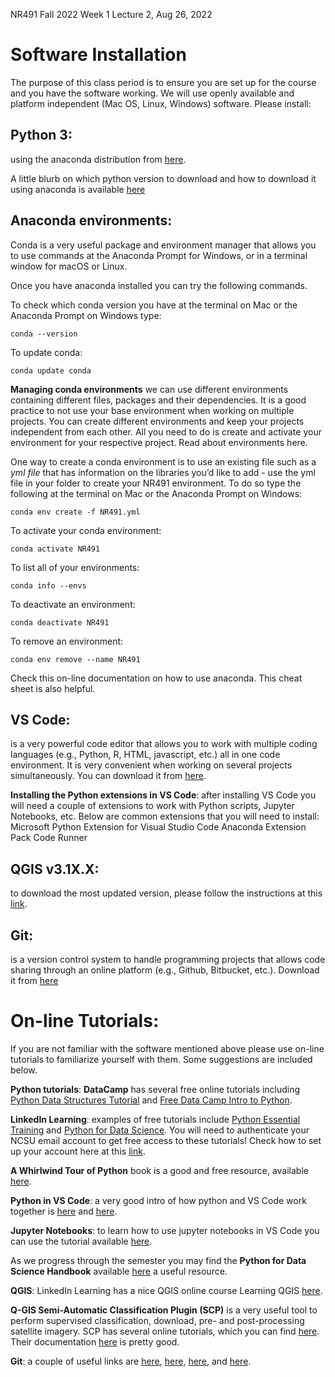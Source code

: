 NR491 Fall 2022
Week 1 Lecture 2, Aug 26, 2022
 
# Software Installation

The purpose of this class period is to ensure you are set up for the course and you have the software working. We will use openly available and platform independent (Mac OS, Linux, Windows) software. Please install:
 
## **Python 3**:
using the anaconda distribution from [here](https://www.anaconda.com/distribution/).
 
A little blurb on which python version to download and how to download it using anaconda is available [here](http://www.acgeospatial.co.uk/python-geospatial-workflows-prt1-anaconda/)
 
## **Anaconda environments**: 
Conda is a very useful package and environment manager that allows you to use commands at the Anaconda Prompt for Windows, or in a terminal window for macOS or Linux.

Once you have anaconda installed you can try the following commands.

To check which conda version you have at the terminal on Mac or the Anaconda Prompt on Windows type:

`conda --version`
 
To update conda:

`conda update conda`

**Managing conda environments** we can use different environments containing different files, packages and their dependencies. It is a good practice to not use your base environment when working on multiple projects. You can create different environments and keep your projects independent from each other. All you need to do is create and activate your environment for your respective project. Read about environments here. 

One way to create a conda environment is to use an existing file such as a *yml file* that has information on the libraries you’d like to add - use the yml file in your folder to create your NR491 environment. To do so type the following at the terminal on Mac or the Anaconda Prompt on Windows:
 
`conda env create -f NR491.yml`
 
To activate your conda environment:

`conda activate NR491`

To list all of your environments:

`conda info --envs`
 
To deactivate an environment:
 
`conda deactivate NR491`
 
To remove an environment:

`conda env remove --name NR491`
 
Check this on-line documentation on how to use anaconda. This cheat sheet is also helpful.

## **VS Code**: 
is a very powerful code editor that allows you to work with multiple coding languages (e.g., Python, R, HTML, javascript, etc.) all in one code environment. It is very convenient when working on several projects simultaneously. You can download it from [here](https://code.visualstudio.com/).

**Installing the Python extensions in VS Code**: after installing VS Code you will need a couple of extensions to work with Python scripts, Jupyter Notebooks, etc. Below are common extensions that you will need to install:
Microsoft Python Extension for Visual Studio Code
Anaconda Extension Pack 
Code Runner
 
## **QGIS v3.1X.X**: 
to download the most updated version, please follow the instructions at this [link](https://www.qgis.org/en/site/forusers/download.html).
 
## **Git**:
is a version control system to handle programming projects that allows code sharing through an online platform (e.g., Github, Bitbucket, etc.). Download it from [here](https://git-scm.com/downloads)


# **On-line Tutorials**:
If you are not familiar with the software mentioned above please use on-line tutorials to familiarize yourself with them. Some suggestions are included below.
 
**Python tutorials**: **DataCamp** has several free online tutorials including [Python Data Structures Tutorial](https://www.datacamp.com/tutorial/data-structures-python) and [Free Data Camp Intro to Python](https://www.datacamp.com/courses/intro-to-python-for-data-science).


**LinkedIn Learning**: examples of free tutorials include [Python Essential Training](https://www.linkedin.com/learning/python-essential-training-14898805) and [Python for Data Science](https://www.linkedin.com/learning/python-for-data-science-essential-training-part-1/what-you-should-know?trk=teams_share). You will need to authenticate your NCSU email account to get free access to these tutorials! Check how to set up your account here at this [link](https://www.lib.ncsu.edu/faq/how-do-i-access-linkedin-learning-nc-state-community-member).


**A Whirlwind Tour of Python** book is a good and free resource, available [here](https://jakevdp.github.io/WhirlwindTourOfPython/).


**Python in VS Code**: a very good intro of how python and VS Code work together is [here](https://code.visualstudio.com/docs/languages/python) and [here](https://code.visualstudio.com/docs/python/python-tutorial).


**Jupyter Notebooks**: to learn how to use jupyter notebooks in VS Code you can use the tutorial available [here](https://code.visualstudio.com/docs/python/jupyter-support).


As we progress through the semester you may find the **Python for Data Science Handbook** available [here](https://jakevdp.github.io/PythonDataScienceHandbook/) a useful resource.
 

**QGIS**: LinkedIn Learning has a nice QGIS online course Learning QGIS [here](https://www.linkedin.com/learning/learning-qgis-2/exploring-the-powerful-world-of-qgis?trk=teams_share).


**Q-GIS Semi-Automatic Classification Plugin (SCP)** is a very useful tool to perform supervised classification, download, pre- and post-processing satellite imagery. SCP has several online tutorials, which you can find [here](https://fromgistors.blogspot.com/search/label/Tutorial?max-results=10). Their documentation [here](https://readthedocs.org/projects/semiautomaticclassificationmanual/downloads/pdf/latest/) is pretty good.

**Git**: a couple of useful links are [here](https://git-scm.com/doc), [here](https://git-scm.com/video/what-is-git), [here](https://git-scm.com/book/en/v2), and [here](https://ndpsoftware.com/git-cheatsheet.html#loc=stash).


